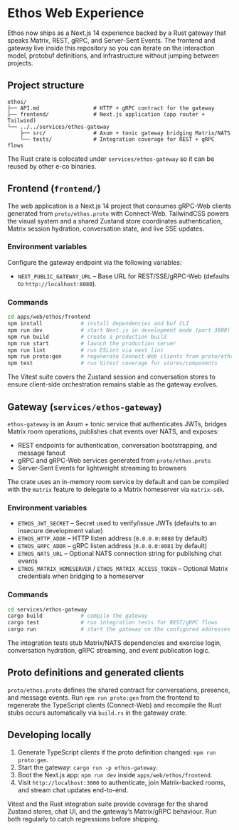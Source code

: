 # Ethos Web Experience

Ethos now ships as a Next.js 14 experience backed by a Rust gateway that speaks
Matrix, REST, gRPC, and Server-Sent Events. The frontend and gateway live inside
this repository so you can iterate on the interaction model, protobuf
definitions, and infrastructure without jumping between projects.

## Project structure

```
ethos/
├── API.md                 # HTTP + gRPC contract for the gateway
├── frontend/              # Next.js application (app router + Tailwind)
└── ../../services/ethos-gateway
    ├── src/               # Axum + tonic gateway bridging Matrix/NATS
    └── tests/             # Integration coverage for REST + gRPC flows
```

The Rust crate is colocated under `services/ethos-gateway` so it can be reused by
other e-co binaries.

## Frontend (`frontend/`)

The web application is a Next.js 14 project that consumes gRPC-Web clients
generated from `proto/ethos.proto` with Connect-Web. TailwindCSS powers the
visual system and a shared Zustand store coordinates authentication, Matrix
session hydration, conversation state, and live SSE updates.

### Environment variables

Configure the gateway endpoint via the following variables:

- `NEXT_PUBLIC_GATEWAY_URL` – Base URL for REST/SSE/gRPC-Web (defaults to
  `http://localhost:8080`).

### Commands

```bash
cd apps/web/ethos/frontend
npm install            # install dependencies and buf CLI
npm run dev            # start Next.js in development mode (port 3000)
npm run build          # create a production build
npm run start          # launch the production server
npm run lint           # run ESLint via next lint
npm run proto:gen      # regenerate Connect-Web clients from proto/ethos.proto
npm test               # run Vitest coverage for stores/components
```

The Vitest suite covers the Zustand session and conversation stores to ensure
client-side orchestration remains stable as the gateway evolves.

## Gateway (`services/ethos-gateway`)

`ethos-gateway` is an Axum + tonic service that authenticates JWTs, bridges
Matrix room operations, publishes chat events over NATS, and exposes:

- REST endpoints for authentication, conversation bootstrapping, and message
  fanout
- gRPC and gRPC-Web services generated from `proto/ethos.proto`
- Server-Sent Events for lightweight streaming to browsers

The crate uses an in-memory room service by default and can be compiled with the
`matrix` feature to delegate to a Matrix homeserver via `matrix-sdk`.

### Environment variables

- `ETHOS_JWT_SECRET` – Secret used to verify/issue JWTs (defaults to an insecure
  development value)
- `ETHOS_HTTP_ADDR` – HTTP listen address (`0.0.0.0:8080` by default)
- `ETHOS_GRPC_ADDR` – gRPC listen address (`0.0.0.0:8081` by default)
- `ETHOS_NATS_URL` – Optional NATS connection string for publishing chat events
- `ETHOS_MATRIX_HOMESERVER` / `ETHOS_MATRIX_ACCESS_TOKEN` – Optional Matrix
  credentials when bridging to a homeserver

### Commands

```bash
cd services/ethos-gateway
cargo build            # compile the gateway
cargo test             # run integration tests for REST/gRPC flows
cargo run              # start the gateway on the configured addresses
```

The integration tests stub Matrix/NATS dependencies and exercise login,
conversation hydration, gRPC streaming, and event publication logic.

## Proto definitions and generated clients

`proto/ethos.proto` defines the shared contract for conversations, presence, and
message events. Run `npm run proto:gen` from the frontend to regenerate the
TypeScript clients (Connect-Web) and recompile the Rust stubs occurs
automatically via `build.rs` in the gateway crate.

## Developing locally

1. Generate TypeScript clients if the proto definition changed: `npm run proto:gen`.
2. Start the gateway: `cargo run -p ethos-gateway`.
3. Boot the Next.js app: `npm run dev` inside `apps/web/ethos/frontend`.
4. Visit `http://localhost:3000` to authenticate, join Matrix-backed rooms, and
   stream chat updates end-to-end.

Vitest and the Rust integration suite provide coverage for the shared Zustand
stores, chat UI, and the gateway’s Matrix/gRPC behaviour. Run both regularly to
catch regressions before shipping.
